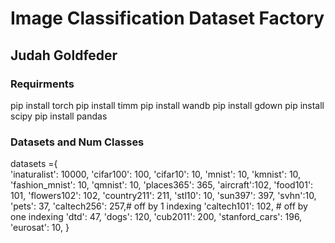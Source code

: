 # Image Classification Dataset Factory
## Judah Goldfeder

### Requirments
pip install torch
pip install timm
pip install wandb
pip install gdown
pip install scipy
pip install pandas 

### Datasets and Num Classes

datasets ={    
    'inaturalist': 10000,
    'cifar100': 100,
    'cifar10': 10,
    'mnist': 10,
    'kmnist': 10,
    'fashion_mnist': 10,
    'qmnist': 10,
    'places365': 365,
    'aircraft':102,
    'food101': 101,
    'flowers102': 102,
    'country211': 211,
    'stl10': 10,
    'sun397': 397,
    'svhn':10,
    'pets': 37,
    'caltech256': 257,# off by 1 indexing
    'caltech101': 102, # off by one indexing
    'dtd': 47,
    'dogs': 120,
    'cub2011': 200,
    'stanford_cars': 196,
    'eurosat': 10,
}